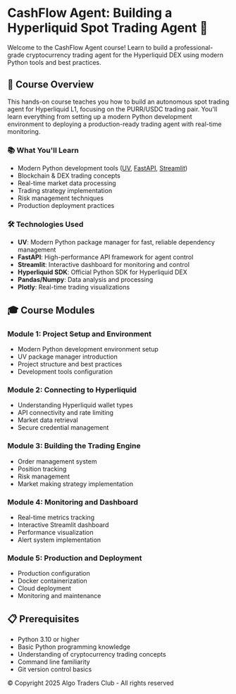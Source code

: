 # CashFlow Agent: Building a Hyperliquid Spot Trading Agent 🤖

Welcome to the CashFlow Agent course! Learn to build a professional-grade cryptocurrency trading agent for the Hyperliquid DEX using modern Python tools and best practices.

## 🎯 Course Overview

This hands-on course teaches you how to build an autonomous spot trading agent for Hyperliquid L1, focusing on the PURR/USDC trading pair. You'll learn everything from setting up a modern Python development environment to deploying a production-ready trading agent with real-time monitoring.

### 📚 What You'll Learn

- Modern Python development tools ([UV](https://docs.astral.sh/uv/), [FastAPI](https://fastapi.tiangolo.com/), [Streamlit](https://streamlit.io/))
- Blockchain & DEX trading concepts
- Real-time market data processing
- Trading strategy implementation
- Risk management techniques
- Production deployment practices

### 🛠️ Technologies Used

- **UV**: Modern Python package manager for fast, reliable dependency management
- **FastAPI**: High-performance API framework for agent control
- **Streamlit**: Interactive dashboard for monitoring and control
- **Hyperliquid SDK**: Official Python SDK for Hyperliquid DEX
- **Pandas/Numpy**: Data analysis and processing
- **Plotly**: Real-time trading visualizations

## 🎓 Course Modules

### Module 1: Project Setup and Environment

- Modern Python development environment setup
- UV package manager introduction
- Project structure and best practices
- Development tools configuration

### Module 2: Connecting to Hyperliquid

- Understanding Hyperliquid wallet types
- API connectivity and rate limiting
- Market data retrieval
- Secure credential management

### Module 3: Building the Trading Engine

- Order management system
- Position tracking
- Risk management
- Market making strategy implementation

### Module 4: Monitoring and Dashboard

- Real-time metrics tracking
- Interactive Streamlit dashboard
- Performance visualization
- Alert system implementation

### Module 5: Production and Deployment

- Production configuration
- Docker containerization
- Cloud deployment
- Monitoring and maintenance

## 📋 Prerequisites

- Python 3.10 or higher
- Basic Python programming knowledge
- Understanding of cryptocurrency trading concepts
- Command line familiarity
- Git version control basics

© Copyright 2025 Algo Traders Club - All rights reserved
